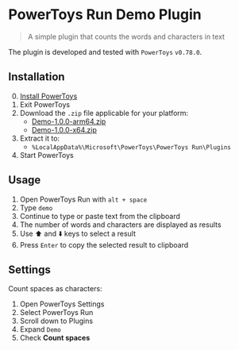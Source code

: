 # PowerToys Run Demo Plugin

> A simple plugin that counts the words and characters in text

The plugin is developed and tested with `PowerToys` `v0.78.0`.

## Installation

0. [Install PowerToys](https://docs.microsoft.com/en-us/windows/powertoys/install)
1. Exit PowerToys
2. Download the `.zip` file applicable for your platform:
   - [Demo-1.0.0-arm64.zip](Demo-1.0.0-arm64.zip)
   - [Demo-1.0.0-x64.zip](Demo-1.0.0-x64.zip)
3. Extract it to:
   - `%LocalAppData%\Microsoft\PowerToys\PowerToys Run\Plugins`
4. Start PowerToys

## Usage

1. Open PowerToys Run with `alt + space`
2. Type `demo`
3. Continue to type or paste text from the clipboard
4. The number of words and characters are displayed as results
5. Use ⬆️ and ⬇️ keys to select a result
6. Press `Enter` to copy the selected result to clipboard

## Settings

Count spaces as characters:

1. Open PowerToys Settings
2. Select PowerToys Run
3. Scroll down to Plugins
4. Expand `Demo`
5. Check **Count spaces**
